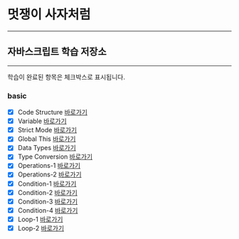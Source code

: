 # 멋쟁이 사자처럼
---
## 자바스크립트 학습 저장소
---

학습이 완료된 항목은 체크박스로 표시됩니다.

### basic
- [x] Code Structure [바로가기](client/chapter/core/01.codeStructure.js)
- [x] Variable [바로가기](client/chapter/core/02.variables.js)
- [x] Strict Mode [바로가기](client/chapter/core/03.strictMode.js)
- [x] Global This [바로가기](client/chapter/core/04.globalThis.js)
- [x] Data Types [바로가기](client/chapter/core/05.datatype.js)
- [x] Type Conversion [바로가기](client/chapter/core/06.typeConversion.js)
- [x] Operations-1 [바로가기](client/chapter/core/07-1.operations.js)
- [x] Operations-2 [바로가기](client/chapter/core/07-2.operations.js)
- [x] Condition-1 [바로가기](client/chapter/core/08-1.condition.js)
- [x] Condition-2 [바로가기](client/chapter/core/08-2.condition.js)
- [x] Condition-3 [바로가기](client/chapter/core/08-3.condition.js)
- [x] Condition-4 [바로가기](client/chapter/core/08-4.condition.js)
- [x] Loop-1 [바로가기](client/chapter/core/09-1.loop.js)
- [x] Loop-2 [바로가기](client/chapter/core/09-2.loop.js)